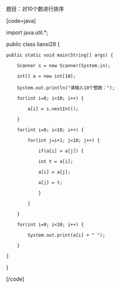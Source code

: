 题目：对10个数进行排序  
[code=java] 
import java.util.*;
public class lianxi28 {
	public static void main(String[] args) {
		Scanner s = new Scanner(System.in);
		int[] a = new int[10];
		System.out.println("请输入10个整数：");
		for(int i=0; i<10; i++) {
			a[i] = s.nextInt();
		}
		for(int i=0; i<10; i++) {
			for(int j=i+1; j<10; j++) {
				if(a[i] > a[j]) {
				int t = a[i];
				a[i] = a[j];
				a[j] = t;
				}
			}
		}
		for(int i=0; i<10; i++) {
			System.out.print(a[i] + " ");
		}
	}
}
[/code]